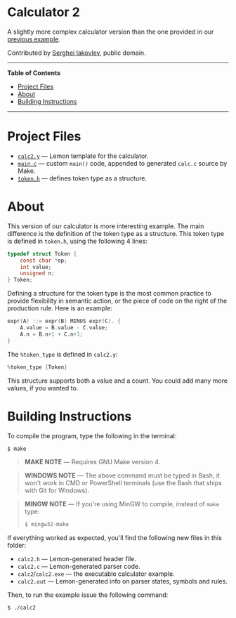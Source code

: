 # Calculator 2

A slightly more complex calculator version than the one provided in our [previous example](../calc/).

Contributed by [Serghei Iakovlev], public domain.

-----

**Table of Contents**

<!-- MarkdownTOC autolink="true" bracket="round" autoanchor="false" lowercase="only_ascii" uri_encoding="true" levels="1,2,3,4" -->

- [Project Files](#project-files)
- [About](#about)
- [Building Instructions](#building-instructions)

<!-- /MarkdownTOC -->

-----

# Project Files

- [`calc2.y`][calc2.y] — Lemon template for the calculator.
- [`main.c`][main.c] — custom `main()` code, appended to generated `calc.c` source by Make.
- [`token.h`][token.h] — defines token type as a structure.

# About

This version of our calculator is more interesting example.
The main difference is the definition of the token type as a structure.
This token type is defined in `token.h`, using the following 4 lines:

``` c
typedef struct Token {
    const char *op;
    int value;
    unsigned n;
} Token;
```

Defining a structure for the token type is the most common practice to provide flexibility in semantic action, or the piece of code on the right of the production rule.
Here is an example:

``` c
expr(A) ::= expr(B) MINUS expr(C). {
    A.value = B.value - C.value;
    A.n = B.n+1 + C.n+1;
}
```

The `%token_type` is defined in `calc2.y`:

``` c
%token_type {Token}
```

This structure supports both a value and a count.
You could add many more values, if you wanted to.

# Building Instructions

To compile the program, type the following in the terminal:

```sh
$ make
```

> **MAKE NOTE** — Requires GNU Make version 4.

<!-- sep -->

> **WINDOWS NOTE** — The above command must be typed in Bash, it won't work in CMD or PowerShell terminals (use the Bash that ships with Git for Windows).

<!-- sep -->

> **MINGW NOTE** — If you're using MinGW to compile, instead of `make` type:
>
> ```sh
> $ mingw32-make
> ```

If everything worked as expected, you'll find the following new files in this folder:

- `calc2.h` — Lemon-generated header file.
- `calc2.c` — Lemon-generated parser code.
- `calc2`/`calc2.exe` — the executable calculator example.
- `calc2.out` — Lemon-generated info on parser states, symbols and rules.

Then, to run the example issue the following command:

```sh
$ ./calc2
```

<!-----------------------------------------------------------------------------
                               REFERENCE LINKS
------------------------------------------------------------------------------>

[Serghei Iakovlev]: https://github.com/sergeyklay "View Serghei Iakovlev's GitHub profile"

<!-- project files -->

[main.c]: ./main.c "View source file"
[token.h]: ./token.h "View source file"
[calc2.y]: ./calc2.y "View source file"


<!-- EOF -->
